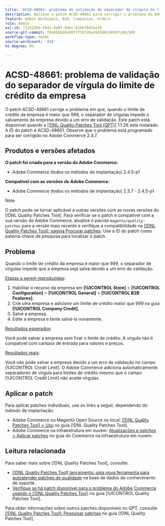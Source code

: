 ```yaml
---
title: 'ACSD-48661: problema de validação do separador de vírgula do limite de crédito da empresa'
description: Aplique o patch ACSD-48661 para corrigir o problema do Adobe Commerce em que, quando o limite de crédito da empresa é maior que 999, o separador de vírgulas impede o salvamento da empresa devido a um erro de validação.
feature: Admin Workspace, B2B, Companies, Orders
role: Admin
exl-id: 7115226e-5942-4a8f-9dec-b1b6f665eef8
source-git-commit: f6abbbb28a3077f7bf26a393388c5059fcd8c599
workflow-type: tm+mt
source-wordcount: '416'
ht-degree: 0%

---
```


# ACSD-48661: problema de validação do separador de vírgula do limite de crédito da empresa

O patch ACSD-48661 corrige o problema em que, quando o limite de crédito da empresa é maior que 999, o separador de vírgulas impede o salvamento da empresa devido a um erro de validação. Este patch está disponível quando o [[!DNL Quality Patches Tool (QPT)]](https://experienceleague.adobe.com/en/docs/commerce-knowledge-base/kb/announcements/commerce-announcements/magento-quality-patches-released-new-tool-to-self-serve-quality-patches) 1.1.26 está instalado. A ID do patch é ACSD-48661. Observe que o problema está programado para ser corrigido no Adobe Commerce 2.4.7.

## Produtos e versões afetados

**O patch foi criado para a versão do Adobe Commerce:**

* Adobe Commerce (todos os métodos de implantação) 2.4.5-p1

**Compatível com as versões do Adobe Commerce:**

* Adobe Commerce (todos os métodos de implantação) 2.3.7 - 2.4.5-p1

>[!NOTE]
>
>O patch pode se tornar aplicável a outras versões com as novas versões do [!DNL Quality Patches Tool]. Para verificar se o patch é compatível com a sua versão do Adobe Commerce, atualize o pacote `magento/quality-patches` para a versão mais recente e verifique a compatibilidade na [[!DNL Quality Patches Tool]: página Procurar patches](https://experienceleague.adobe.com/tools/commerce-quality-patches/index.html). Use a ID do patch como palavra-chave de pesquisa para localizar o patch.

## Problema

Quando o limite de crédito da empresa é maior que 999, o separador de vírgulas impede que a empresa seja salva devido a um erro de validação.

<u>Etapas a serem reproduzidas</u>:

1. Habilitar o recurso da empresa em **[!UICONTROL Store]** > **[!UICONTROL Configuration]** > **[!UICONTROL General]** > **[!UICONTROL B2B Features]**.
1. Crie uma empresa e adicione um limite de crédito maior que 999 na guia **[!UICONTROL Company Credit]**.
1. Salve a empresa.
1. Edite a empresa e tente salvá-la novamente.

<u>Resultados esperados</u>:

Você pode salvar a empresa sem fixar o limite de crédito. A vírgula não é compatível com campos de entrada para valores e preços.

<u>Resultados reais</u>:

Você não pode salvar a empresa devido a um erro de validação no campo *[!UICONTROL Credit Limit]*. O Adobe Commerce adiciona automaticamente separadores de vírgula para limites de crédito mesmo que o campo [!UICONTROL Credit Limit] não aceite vírgulas.

## Aplicar o patch

Para aplicar patches individuais, use os links a seguir, dependendo do método de implantação:

* Adobe Commerce ou Magento Open Source no local: [[!DNL Quality Patches Tool] > Uso](/help/tools/quality-patches-tool/usage.md) no guia [!DNL Quality Patches Tool].
* Adobe Commerce na infraestrutura em nuvem: [Atualizações e patches > Aplicar patches](https://experienceleague.adobe.com/docs/commerce-cloud-service/user-guide/develop/upgrade/apply-patches.html) no guia do Commerce na infraestrutura em nuvem.

## Leitura relacionada

Para saber mais sobre [!DNL Quality Patches Tool], consulte:

* [[!DNL Quality Patches Tool] lançamento: uma nova ferramenta para autoatender patches de qualidade](https://experienceleague.adobe.com/en/docs/commerce-knowledge-base/kb/announcements/commerce-announcements/magento-quality-patches-released-new-tool-to-self-serve-quality-patches) na base de dados de conhecimento de suporte.
* [Verifique se há patch disponível para o problema do Adobe Commerce usando o  [!DNL Quality Patches Tool]](/help/tools/quality-patches-tool/patches-available-in-qpt/check-patch-for-magento-issue-with-magento-quality-patches.md) no guia [!UICONTROL Quality Patches Tool].


Para obter informações sobre outros patches disponíveis no QPT, consulte [[!DNL Quality Patches Tool]: Pesquisar patches](https://experienceleague.adobe.com/tools/commerce-quality-patches/index.html) no guia [!DNL Quality Patches Tool].
